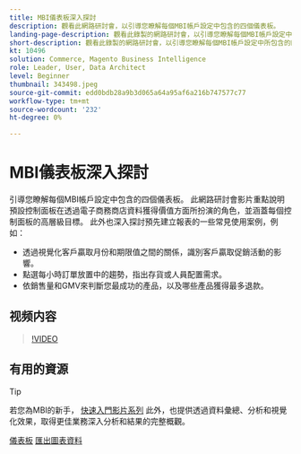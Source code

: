 ```yaml
---
title: MBI儀表板深入探討
description: 觀看此網路研討會，以引導您瞭解每個MBI帳戶設定中包含的四個儀表板。
landing-page-description: 觀看此錄製的網路研討會，以引導您瞭解每個MBI帳戶設定中所包含的四個儀表板。
short-description: 觀看此錄製的網路研討會，以引導您瞭解每個MBI帳戶設定中所包含的四個儀表板。
kt: 10496
solution: Commerce, Magento Business Intelligence
role: Leader, User, Data Architect
level: Beginner
thumbnail: 343498.jpeg
source-git-commit: edd0bdb28a9b3d065a64a95af6a216b747577c77
workflow-type: tm+mt
source-wordcount: '232'
ht-degree: 0%

---
```


# MBI儀表板深入探討

引導您瞭解每個MBI帳戶設定中包含的四個儀表板。 此網路研討會影片重點說明預設控制面板在透過電子商務商店資料獲得價值方面所扮演的角色，並涵蓋每個控制面板的高層級目標。 此外也深入探討預先建立報表的一些常見使用案例，例如：

- 透過視覺化客戶贏取月份和期限值之間的關係，識別客戶贏取促銷活動的影響。
- 點選每小時訂單放置中的趨勢，指出存貨或人員配置需求。
- 依銷售量和GMV來判斷您最成功的產品，以及哪些產品獲得最多退款。

## 视频内容

>[!VIDEO](https://video.tv.adobe.com/v/343498?quality=12&learn=on)

## 有用的資源

>[!TIP]
>
>若您為MBI的新手， [快速入門影片系列](https://experienceleague.adobe.com/docs/commerce-learn/tutorials/mbi/introduction/1-overview.html) 此外，也提供透過資料彙總、分析和視覺化效果，取得更佳業務深入分析和結果的完整概觀。

[儀表板](https://experienceleague.adobe.com/docs/commerce-business-intelligence/mbi/build/dashboards/ess-dashboards.html)
[匯出圖表資料](https://experienceleague.adobe.com/docs/commerce-business-intelligence/mbi/build/share/exp-chart-dash.html)

